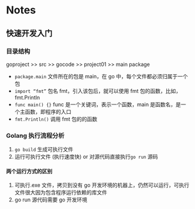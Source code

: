 # Notes

## 快速开发入门

### 目录结构

goproject >> src >> gocode >> project01 >> main package

- `package.main` 文件所在的包是 main，在 go 中，每个文件都必须归属于一个包
- `import “fmt”` 包名 fmt，引入该包后，就可以使用 fmt 包的函数，比如，fmt.Println
- `func main() {}` func 是一个关键词，表示一个函数，main 是函数名，是一个主函数，即程序的入口
- `fmt.Println()` 调用 fmt 包的的函数

### Golang 执行流程分析

1. `go build` 生成可执行文件
2. 运行可执行文件
   (执行速度快)
   or
   对源代码直接执行`go run` 源码

#### 两个运行方式的区别

1. 可执行.exe 文件，拷贝到没有 go 开发环境的机器上，仍然可以运行，可执行文件很大因为包含程序运行依赖的库文件
2. go run 源代码需要 go 开发环境
